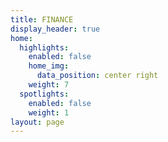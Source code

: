 ```yaml
---
title: FINANCE
display_header: true
home:
  highlights:
    enabled: false
    home_img:
      data_position: center right
    weight: 7
  spotlights:
    enabled: false
    weight: 1
layout: page
---
```


